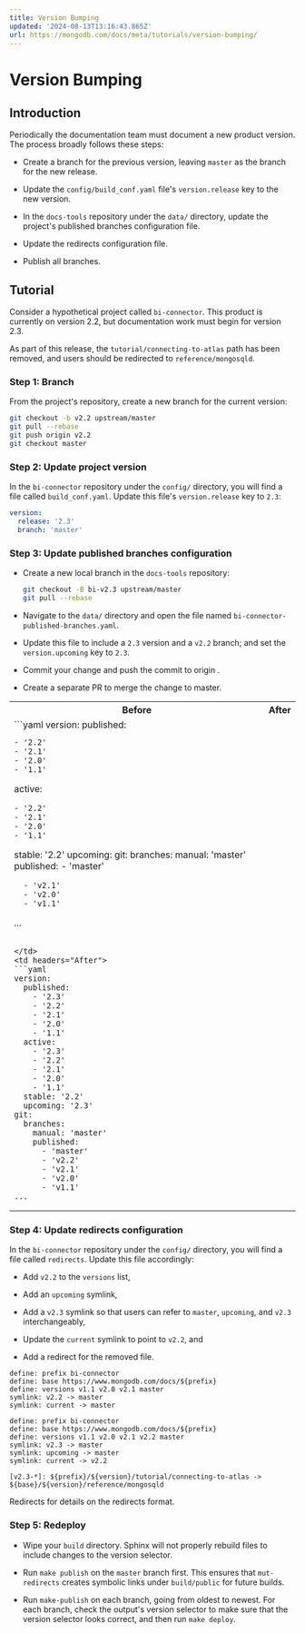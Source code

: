 ```yaml
---
title: Version Bumping
updated: '2024-08-13T13:16:43.865Z'
url: https://mongodb.com/docs/meta/tutorials/version-bumping/
---
```


# Version Bumping

## Introduction

Periodically the documentation team must document a new product version. The process broadly follows these steps:

- Create a branch for the previous version, leaving `master` as the branch for the new release.

- Update the `config/build_conf.yaml` file's `version.release` key to the new version.

- In the `docs-tools` repository under the `data/` directory, update the project's published branches configuration file.

- Update the redirects configuration file.

- Publish all branches.

## Tutorial

Consider a hypothetical project called `bi-connector`. This product is currently on version 2.2, but documentation work must begin for version 2.3.

As part of this release, the `tutorial/connecting-to-atlas` path has been removed, and users should be redirected to `reference/mongosqld`.

### Step 1: Branch

From the project's repository, create a new branch for the current version:

```sh
git checkout -b v2.2 upstream/master
git pull --rebase
git push origin v2.2
git checkout master
```

### Step 2: Update project version

In the `bi-connector` repository under the `config/` directory, you will find a file called  `build_conf.yaml`. Update this file's `version.release` key to `2.3`:

```yaml
version:
  release: '2.3'
  branch: 'master'
```

### Step 3: Update published branches configuration

- Create a new local branch in the `docs-tools` repository:

  ```sh
  git checkout -B bi-v2.3 upstream/master
  git pull --rebase
  ```

- Navigate to the `data/` directory and open the file named `bi-connector-published-branches.yaml`.

- Update this file to include a `2.3` version and a `v2.2` branch; and set the `version.upcoming` key to `2.3`.

- Commit your change and push the commit to origin <local branch>.

- Create a separate PR to merge the change to master.

<table>
<tr>
<th id="Before">
Before

</th>
<th id="After">
After

</th>
</tr>
<tr>
<td headers="Before">
```yaml
version:
  published:

    - '2.2'
    - '2.1'
    - '2.0'
    - '1.1'
  active:

    - '2.2'
    - '2.1'
    - '2.0'
    - '1.1'
  stable: '2.2'
  upcoming:
git:
  branches:
    manual: 'master'
    published:
      - 'master'

      - 'v2.1'
      - 'v2.0'
      - 'v1.1'
...
```

</td>
<td headers="After">
```yaml
version:
  published:
    - '2.3'
    - '2.2'
    - '2.1'
    - '2.0'
    - '1.1'
  active:
    - '2.3'
    - '2.2'
    - '2.1'
    - '2.0'
    - '1.1'
  stable: '2.2'
  upcoming: '2.3'
git:
  branches:
    manual: 'master'
    published:
      - 'master'
      - 'v2.2'
      - 'v2.1'
      - 'v2.0'
      - 'v1.1'
...
```

</td>
</tr>
</table>

### Step 4: Update redirects configuration

In the `bi-connector` repository under the `config/` directory, you will find a file called  `redirects`. Update this file accordingly:

- Add `v2.2` to the `versions` list,

- Add an `upcoming` symlink,

- Add a `v2.3` symlink so that users can refer to `master`, `upcoming`, and `v2.3` interchangeably,

- Update the `current` symlink to point to `v2.2`, and

- Add a redirect for the removed file.

```none
define: prefix bi-connector
define: base https://www.mongodb.com/docs/${prefix}
define: versions v1.1 v2.0 v2.1 master
symlink: v2.2 -> master
symlink: current -> master
```

```none
define: prefix bi-connector
define: base https://www.mongodb.com/docs/${prefix}
define: versions v1.1 v2.0 v2.1 v2.2 master
symlink: v2.3 -> master
symlink: upcoming -> master
symlink: current -> v2.2

[v2.3-*]: ${prefix}/${version}/tutorial/connecting-to-atlas -> ${base}/${version}/reference/mongosqld
```

Redirects for details on the redirects format.

### Step 5: Redeploy

- Wipe your `build` directory. Sphinx will not properly rebuild files to include changes to the version selector.

- Run `make publish` on the `master` branch first. This ensures that `mut-redirects` creates symbolic links under `build/public` for future builds.

- Run `make-publish` on each branch, going from oldest to newest. For each branch, check the output's version selector to make sure that the version selector looks correct, and then run `make deploy`.